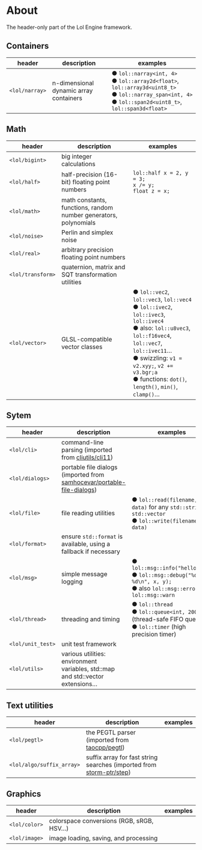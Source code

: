 
# About

The header-only part of the Lol Engine framework.

## Containers

| header | description | examples |
|--------|-------------|----------|
| `<lol/narray>` | n-dimensional dynamic array containers | ● `lol::narray<int, 4>`<br>● `lol::array2d<float>`, `lol::array3d<uint8_t>`<br>● `lol::narray_span<int, 4>`<br>● `lol::span2d<uint8_t>`, `lol::span3d<float>` |

## Math

| header | description | examples |
|--------|-------------|----------|
| `<lol/bigint>`    | big integer calculations | |
| `<lol/half>`      | half-precision (16-bit) floating point numbers | `lol::half x = 2, y = 3;`<br>`x /= y;`<br>`float z = x;` |
| `<lol/math>`      | math constants, functions, random number generators, polynomials | |
| `<lol/noise>`     | Perlin and simplex noise | |
| `<lol/real>`      | arbitrary precision floating point numbers | |
| `<lol/transform>` | quaternion, matrix and SQT transformation utilities | |
| `<lol/vector>`    | GLSL-compatible vector classes | ● `lol::vec2`, `lol::vec3`, `lol::vec4`<br>● `lol::ivec2`, `lol::ivec3`, `lol::ivec4`<br>● also: `lol::u8vec3`, `lol::f16vec4`, `lol::vec7`, `lol::ivec11`…<br>● swizzling: `v1 = v2.xyy;`, `v2 += v3.bgr;a`<br>● functions: `dot()`, `length()`, `min()`, `clamp()`… |

## Sytem

| header | description | examples |
|--------|-------------|----------|
| `<lol/cli>`       | command-line parsing (imported from [cliutils/cli11](https://github.com/CLIUtils/CLI11)) | |
| `<lol/dialogs>`   | portable file dialogs (imported from [samhocevar/portable-file-dialogs](https://github.com/samhocevar/portable-file-dialogs)) | |
| `<lol/file>`      | file reading utilities | ● `lol::read(filename, data)` for any `std::string` or `std::vector`<br>● `lol::write(filename, data)` |
| `<lol/format>`    | ensure `std::format` is available, using a fallback if necessary | |
| `<lol/msg>`       | simple message logging | ● `lol::msg::info("hello\n");`<br>● `lol::msg::debug("%d %d\n", x, y);`<br>● also `lol::msg::error`, `lol::msg::warn` |
| `<lol/thread>`    | threading and timing | ● `lol::thread`<br>● `lol::queue<int, 200>` (thread-safe FIFO queue)<br>● `lol::timer` (high precision timer) |
| `<lol/unit_test>` | unit test framework | |
| `<lol/utils>`     | various utilities: environment variables, std::map and std::vector extensions… | |

## Text utilities

| header | description | examples |
|--------|-------------|----------|
| `<lol/pegtl>`             | the PEGTL parser (imported from [taocpp/pegtl](https://github.com/taocpp/PEGTL)) | |
| `<lol/algo/suffix_array>` | suffix array for fast string searches (imported from [storm-ptr/step](https://github.com/storm-ptr/step)) | |

## Graphics

| header | description | examples |
|--------|-------------|----------|
| `<lol/color>` | colorspace conversions (RGB, sRGB, HSV…) | |
| `<lol/image>` | image loading, saving, and processing | |

